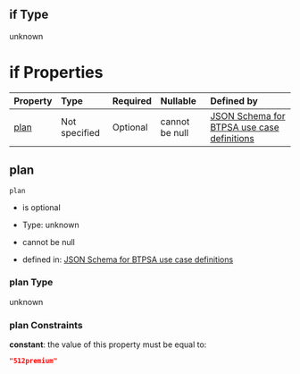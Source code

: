 ## if Type

unknown

# if Properties

| Property      | Type          | Required | Nullable       | Defined by                                                                                                                                                                                                                                  |
| :------------ | :------------ | :------- | :------------- | :------------------------------------------------------------------------------------------------------------------------------------------------------------------------------------------------------------------------------------------ |
| [plan](#plan) | Not specified | Optional | cannot be null | [JSON Schema for BTPSA use case definitions](btpsa-usecase-properties-services-items-allof-1-then-allof-44-then-allof-8-if-properties-plan.md "undefined#/properties/services/items/allOf/1/then/allOf/44/then/allOf/8/if/properties/plan") |

## plan



`plan`

*   is optional

*   Type: unknown

*   cannot be null

*   defined in: [JSON Schema for BTPSA use case definitions](btpsa-usecase-properties-services-items-allof-1-then-allof-44-then-allof-8-if-properties-plan.md "undefined#/properties/services/items/allOf/1/then/allOf/44/then/allOf/8/if/properties/plan")

### plan Type

unknown

### plan Constraints

**constant**: the value of this property must be equal to:

```json
"512premium"
```
